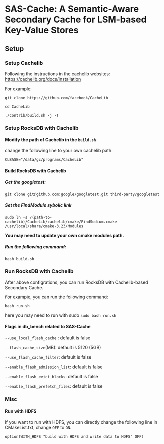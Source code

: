 # SAS-Cache: A Semantic-Aware Secondary Cache for LSM-based Key-Value Stores

## Setup

### Setup Cachelib

Following the instructions in the cachelib websites: https://cachelib.org/docs/installation

For example: 

`git clone https://github.com/facebook/CacheLib`

`cd CacheLib`

`./contrib/build.sh -j -T`

### Setup RocksDB with Cachelib

#### Modify the path of Cachelib in the `build.sh`

change the following line to your own cachelib path: 

`CLBASE="/data/gc/programs/CacheLib"`

#### Build RocksDB with Cachelib

##### Get the googletest:

`git clone git@github.com:google/googletest.git third-party/googletest`

##### Set the FindModule sybolic link

`sudo ln -s /(path-to-cachelib)/CacheLib/cachelib/cmake/FindSodium.cmake /usr/local/share/cmake-3.23/Modules`

**You may need to update your own cmake modules path.**

##### Run the following command: 

`bash build.sh`

### Run RocksDB with Cachelib

After above configrations, you can run RocksDB with Cachelib-based Secondary Cache.

For example, you can run the following command: 

`bash run.sh`

here you may need to run with sudo `sudo bash run.sh`

#### Flags in db_bench related to SAS-Cache

`--use_local_flash_cache` : default is false

`--flash_cache_size`(MB): default is 5120 (5GB)

`--use_flash_cache_filter`: default is false

`--enable_flash_admission_list`: default is false

`--enable_flash_evict_blocks`: default is false

`--enable_flash_prefetch_files`: default is false

### Misc

#### Run with HDFS

If you want to run with HDFS, you can directly change the following line in CMakeList.txt, change `OFF` to `ON`. 

`option(WITH_HDFS "build with HDFS and write data to HDFS" OFF)`
